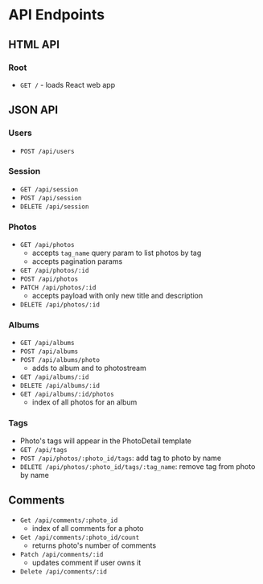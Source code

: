 # API Endpoints

## HTML API

### Root

- `GET /` - loads React web app

## JSON API

### Users

- `POST /api/users`

### Session

- `GET /api/session`
- `POST /api/session`
- `DELETE /api/session`

### Photos

- `GET /api/photos`
  - accepts `tag_name` query param to list photos by tag
  - accepts pagination params
- `GET /api/photos/:id`
- `POST /api/photos`
- `PATCH /api/photos/:id`
  - accepts payload with only new title and description
- `DELETE /api/photos/:id`

### Albums

- `GET /api/albums`
- `POST /api/albums`
- `POST /api/albums/photo`
  - adds to album and to photostream
- `GET /api/albums/:id`
- `DELETE /api/albums/:id`
- `GET /api/albums/:id/photos`
  - index of all photos for an album

### Tags

- Photo's tags will appear in the PhotoDetail template
- `GET /api/tags`
- `POST /api/photos/:photo_id/tags`: add tag to photo by name
- `DELETE /api/photos/:photo_id/tags/:tag_name`: remove tag from photo by
  name

## Comments
- `Get /api/comments/:photo_id`
  - index of all comments for a photo
- `Get /api/comments/:photo_id/count`
  - returns photo's number of comments
- `Patch /api/comments/:id`
  - updates comment if user owns it
- `Delete /api/comments/:id`

